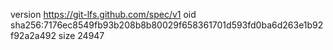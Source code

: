 version https://git-lfs.github.com/spec/v1
oid sha256:7176ec8549fb93b208b8b80029f658361701d593fd0ba6d263e1b92f92a2a492
size 24947

